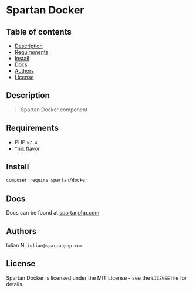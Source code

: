# Spartan Docker

## Table of contents

* [Description](#description)
* [Requirements](#requirements)
* [Install](#install)
* [Docs](#docs)
* [Authors](#authors)
* [License](#license)


## Description

> Spartan Docker component
	

## Requirements

- PHP `v7.4`
- *nix flavor


## Install

```bash
composer require spartan/docker
```

## Docs

Docs can be found at [spartanphp.com](https://spartanphp.com)


## Authors

Iulian N. `iulian@spartanphp.com`


## License

Spartan Docker is licensed under the MIT License - see the `LICENSE` file for details.
